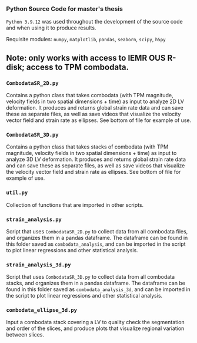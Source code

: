 ### Python Source Code for master's thesis

`Python 3.9.12` was used throughout the development of the source code and when using it to produce results.

Requisite modules: `numpy`, `matplotlib`, `pandas`, `seaborn`, `scipy`, `h5py`
## Note: only works with access to IEMR OUS R-disk; access to TPM combodata. 

### `CombodataSR_2D.py`
Contains a python class that takes combodata (with TPM magnitude, velocity fields in two spatial dimensions + time) as input to analyze 2D LV deformation. It produces and returns global strain rate data and can save these as separate files, as well as save videos that visualize the velocity vector field and strain rate as ellipses. See bottom of file for example of use.

### `CombodataSR_3D.py`
Contains a python class that takes stacks of combodata (with TPM magnitude, velocity fields in two spatial dimensions + time) as input to analyze 3D LV deformation. It produces and returns global strain rate data and can save these as separate files, as well as save videos that visualize the velocity vector field and strain rate as ellipses. See bottom of file for example of use.

### `util.py`
Collection of functions that are imported in other scripts.

### `strain_analysis.py`
Script that uses `CombodataSR_2D.py` to collect data from all combodata files, and organizes them in a pandas dataframe. The dataframe can be found in this folder saved as `combodata_analysis`, and can be imported in the script to plot linear regressions and other statistical analysis.

### `strain_analysis_3d.py`
Script that uses `CombodataSR_3D.py` to collect data from all combodata stacks, and organizes them in a pandas dataframe. The dataframe can be found in this folder saved as `combodata_analysis_3d`, and can be imported in the script to plot linear regressions and other statistical analysis.

### `combodata_ellipse_3d.py`
Input a combodata stack covering a LV to quality check the segmentation and order of the slices, and produce plots that visualize regional variation between slices.
